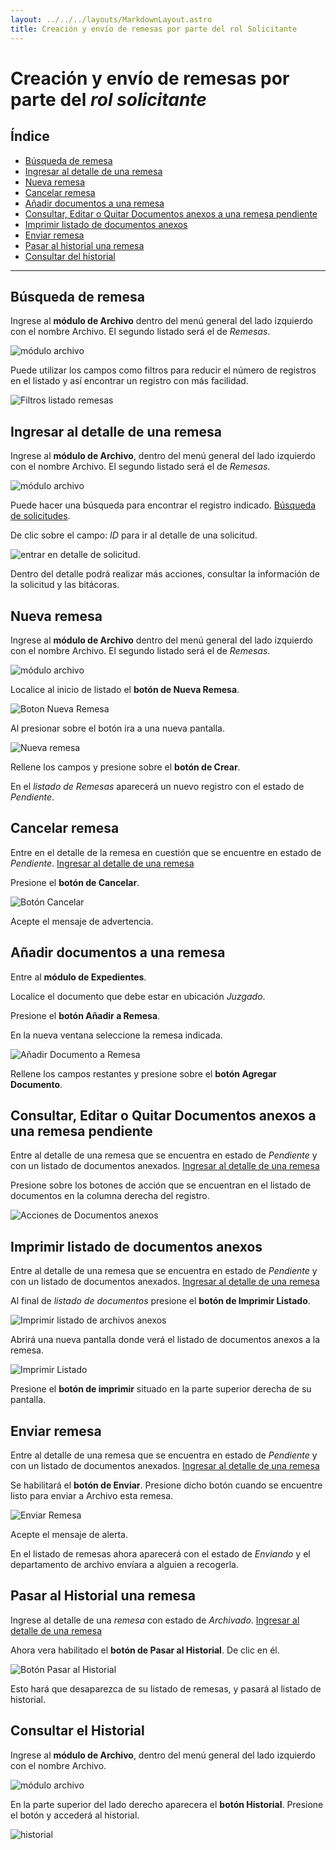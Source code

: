 ```yaml
---
layout: ../../../layouts/MarkdownLayout.astro
title: Creación y envío de remesas por parte del rol Solicitante
---
```


# Creación y envío de remesas por parte del _rol solicitante_

## Índice

  - [Búsqueda de remesa](#búsqueda-de-remesa)
  - [Ingresar al detalle de una remesa](#ingresar-al-detalle-de-una-remesa)
  - [Nueva remesa](#nueva-remesa)
  - [Cancelar remesa](#cancelar-remesa)
  - [Añadir documentos a una remesa](#añadir-documentos-a-una-remesa)
  - [Consultar, Editar o Quitar Documentos anexos a una remesa pendiente](#consultar-editar-quitar-documentos-anexos)
  - [Imprimir listado de documentos anexos](#imprimir-listado-de-documentos-anexos)
  - [Enviar remesa](#enviar-remesa)
  - [Pasar al historial una remesa](#pasar-al-historial-una-remesa)
  - [Consultar del historial](#consultar-el-historial)

---

## <a name="búsqueda-de-remesa"></a>Búsqueda de remesa

Ingrese al __módulo de Archivo__ dentro del menú general del lado izquierdo con el nombre Archivo. El segundo listado será el de _Remesas_.

![módulo archivo](../../../assets/img/plataforma-web/archivo/solicitante-archivo-remesa/01-modulo-remesas.png)

Puede utilizar los campos como filtros para reducir el número de registros en el listado y así encontrar un registro con más facilidad.

![Filtros listado remesas](../../../assets/img/plataforma-web/archivo/solicitante-archivo-remesa/03-filtros-remesas.png)

## <a name="ingresar-al-detalle-de-una-remesa"></a>Ingresar al detalle de una remesa

Ingrese al __módulo de Archivo__, dentro del menú general del lado izquierdo con el nombre Archivo. El segundo listado será el de _Remesas_.

![módulo archivo](../../../assets/img/plataforma-web/archivo/solicitante-archivo-remesa/01-modulo-remesas.png)

Puede hacer una búsqueda para encontrar el registro indicado. [Búsqueda de solicitudes](#búsqueda-de-solicitudes).

De clic sobre el campo: _ID_ para ir al detalle de una solicitud.

![entrar en detalle de solicitud](../../../assets/img/plataforma-web/archivo/solicitante-archivo-remesa/05-entrar-detalle-remesa.png).

Dentro del detalle podrá realizar más acciones, consultar la información de la solicitud y las bitácoras.

## <a name="nueva-remesa"></a>Nueva remesa

Ingrese al __módulo de Archivo__ dentro del menú general del lado izquierdo con el nombre Archivo. El segundo listado será el de _Remesas_.

![módulo archivo](../../../assets/img/plataforma-web/archivo/solicitante-archivo-remesa/01-modulo-remesas.png)

Localice al inicio de listado el __botón de Nueva Remesa__.

![Boton Nueva Remesa](../../../assets/img/plataforma-web/archivo/solicitante-archivo-remesa/02-boton-nueva-remesa.png)

Al presionar sobre el botón ira a una nueva pantalla.

![Nueva remesa](../../../assets/img/plataforma-web/archivo/solicitante-archivo-remesa/04-nueva-remesa.png)

Rellene los campos y presione sobre el __botón de Crear__.

En el _listado de Remesas_ aparecerá un nuevo registro con el estado de _Pendiente_.

## <a name="cancelar-remesa"></a>Cancelar remesa

Entre en el detalle de la remesa en cuestión que se encuentre en estado de _Pendiente_. [Ingresar al detalle de una remesa](#ingresar-al-detalle-de-una-remesa)

Presione el __botón de Cancelar__.

![Botón Cancelar](../../../assets/img/plataforma-web/archivo/solicitante-archivo-remesa/06-cancelar.png)

Acepte el mensaje de advertencia.

## <a name="añadir-documentos-a-una-remesa"></a>Añadir documentos a una remesa

Entre al __módulo de Expedientes__.

Localice el documento que debe estar en ubicación _Juzgado_.

Presione el __botón Añadir a Remesa__.

En la nueva ventana seleccione la remesa indicada.

![Añadir Documento a Remesa](../../../assets/img/plataforma-web/archivo/solicitante-archivo-remesa/07-anadir-documento.png)

Rellene los campos restantes y presione sobre el __botón Agregar Documento__.

## <a name="consultar-editar-quitar-documentos-anexos"></a>Consultar, Editar o Quitar Documentos anexos a una remesa pendiente

Entre al detalle de una remesa que se encuentra en estado de _Pendiente_ y con un listado de documentos anexados. [Ingresar al detalle de una remesa](#ingresar-al-detalle-de-una-remesa)

Presione sobre los botones de acción que se encuentran en el listado de documentos en la columna derecha del registro.

![Acciones de Documentos anexos](../../../assets/img/plataforma-web/archivo/solicitante-archivo-remesa/09-acciones-documentos.png)

## <a name="imprimir-listado-de-documentos-anexos"></a>Imprimir listado de documentos anexos

Entre al detalle de una remesa que se encuentra en estado de _Pendiente_ y con un listado de documentos anexados. [Ingresar al detalle de una remesa](#ingresar-al-detalle-de-una-remesa)

Al final de _listado de documentos_ presione el __botón de Imprimir Listado__.

![Imprimir listado de archivos anexos](../../../assets/img/plataforma-web/archivo/solicitante-archivo-remesa/10-boton-imprimir-listado.png)

Abrirá una nueva pantalla donde verá el listado de documentos anexos a la remesa.

![Imprimir Listado](../../../assets/img/plataforma-web/archivo/solicitante-archivo-remesa/11-imprimir-listado.png)

Presione el __botón de imprimir__ situado en la parte superior derecha de su pantalla.

## <a name="enviar-remesa"></a>Enviar remesa

Entre al detalle de una remesa que se encuentra en estado de _Pendiente_ y con un listado de documentos anexados. [Ingresar al detalle de una remesa](#ingresar-al-detalle-de-una-remesa)

Se habilitará el __botón de Enviar__. Presione dicho botón cuando se encuentre listo para enviar a Archivo esta remesa.

![Enviar Remesa](../../../assets/img/plataforma-web/archivo/solicitante-archivo-remesa/08-enviar.png)

Acepte el mensaje de alerta.

En el listado de remesas ahora aparecerá con el estado de _Enviando_ y el departamento de archivo envíara a alguien a recogerla.

## <a name="pasar-al-historial-una-remesa"></a>Pasar al Historial una remesa

Ingrese al detalle de una _remesa_ con estado de _Archivado_. [Ingresar al detalle de una remesa](#ingresar-al-detalle-de-una-remesa)

Ahora vera habilitado el __botón de Pasar al Historial__. De clic en él.

![Botón Pasar al Historial](../../../assets/img/plataforma-web/archivo/solicitante-archivo-remesa/12-boton-pasar-historial.png)

Esto hará que desaparezca de su listado de remesas, y pasará al listado de historial.

## <a name="consultar-el-historial"></a>Consultar el Historial

Ingrese al __módulo de Archivo__, dentro del menú general del lado izquierdo con el nombre Archivo.

![módulo archivo](../../../assets/img/plataforma-web/archivo/solicitante-archivo-remesa/01-modulo-remesas.png)

En la parte superior del lado derecho aparecera el __botón Historial__. Presione el botón y accederá al historial.

![historial](../../../assets/img/plataforma-web/archivo/solicitante-archivo-remesa/09-boton-historial.png)

